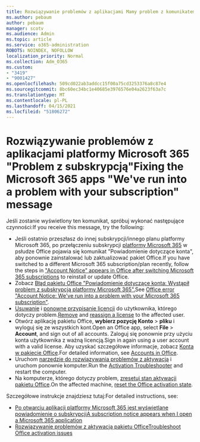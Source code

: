 ```yaml
---
title: Rozwiązywanie problemów z aplikacjami Mamy problem z komunikatem o subskrypcji
ms.author: pebaum
author: pebaum
manager: scotv
ms.audience: Admin
ms.topic: article
ms.service: o365-administration
ROBOTS: NOINDEX, NOFOLLOW
localization_priority: Normal
ms.collection: Adm_O365
ms.custom:
- "3419"
- "9001427"
ms.openlocfilehash: 509cd022ab3addcc15f00a75cd3253376a8c87e4
ms.sourcegitcommit: 8bc60ec34bc1e40685e3976576e04a2623f63a7c
ms.translationtype: MT
ms.contentlocale: pl-PL
ms.lasthandoff: 04/15/2021
ms.locfileid: "51806272"
---
```

# <a name="fixing-the-microsoft-365-apps-weve-run-into-a-problem-with-your-subscription-message"></a><span data-ttu-id="00629-102">Rozwiązywanie problemów z aplikacjami platformy Microsoft 365 "Problem z subskrypcją"</span><span class="sxs-lookup"><span data-stu-id="00629-102">Fixing the Microsoft 365 apps "We've run into a problem with your subscription" message</span></span>

<span data-ttu-id="00629-103">Jeśli zostanie wyświetlony ten komunikat, spróbuj wykonać następujące czynności:</span><span class="sxs-lookup"><span data-stu-id="00629-103">If you receive this message, try the following:</span></span>

- <span data-ttu-id="00629-104">Jeśli ostatnio przeszłasz do innej subskrypcji/innego planu platformy Microsoft 365, po przełączeniu subskrypcji [platformy Microsoft 365](https://support.office.com/article/account-notice-appears-in-office-after-switching-office-365-plans-857dc33a-1efc-4ce7-ac3f-ef616314e27d) w psłudze Office pojawia się komunikat "Powiadomienie dotyczące konta", aby ponownie zainstalować lub zaktualizować pakiet Office.</span><span class="sxs-lookup"><span data-stu-id="00629-104">If you have switched to a different Microsoft 365 subscription/plan recently, follow the steps in ["Account Notice" appears in Office after switching Microsoft 365 subscriptions](https://support.office.com/article/account-notice-appears-in-office-after-switching-office-365-plans-857dc33a-1efc-4ce7-ac3f-ef616314e27d) to reinstall or update Office.</span></span>
- <span data-ttu-id="00629-105">Zobacz [Błąd pakietu Office "Powiadomienie dotyczące konta: Wystąpił problem z subskrypcją platformy Microsoft 365".](https://support.office.com/article/office-error-account-notice-we-ve-run-into-a-problem-with-your-office-365-subscription-17f71ecb-f53c-4f3d-ae18-7230ca1594c1)</span><span class="sxs-lookup"><span data-stu-id="00629-105">See [Office error "Account Notice: We've run into a problem with your Microsoft 365 subscription"](https://support.office.com/article/office-error-account-notice-we-ve-run-into-a-problem-with-your-office-365-subscription-17f71ecb-f53c-4f3d-ae18-7230ca1594c1).</span></span> 
- <span data-ttu-id="00629-106">[Usuwanie](https://docs.microsoft.com/microsoft-365/admin/manage/remove-licenses-from-users) i [ponowne przypisanie licencji](https://docs.microsoft.com/microsoft-365/admin/manage/assign-licenses-to-users) do użytkownika, którego dotyczy problem.</span><span class="sxs-lookup"><span data-stu-id="00629-106">[Remove](https://docs.microsoft.com/microsoft-365/admin/manage/remove-licenses-from-users) and [reassign a license](https://docs.microsoft.com/microsoft-365/admin/manage/assign-licenses-to-users) to the affected user.</span></span>
- <span data-ttu-id="00629-107">Otwórz aplikację pakietu Office, **wybierz pozycję Konto**  >  **pliku** i wyloguj się ze wszystkich kont.</span><span class="sxs-lookup"><span data-stu-id="00629-107">Open an Office app, select **File** > **Account**, and sign out of all accounts.</span></span> <span data-ttu-id="00629-108">Zaloguj się ponownie przy użyciu konta użytkownika z ważną licencją.</span><span class="sxs-lookup"><span data-stu-id="00629-108">Sign in again using a user account with a valid license.</span></span> <span data-ttu-id="00629-109">Aby uzyskać szczegółowe informacje, zobacz [Konta w pakiecie Office](https://support.office.com/article/628ea040-f265-49de-b986-be09c3ebf8a9).</span><span class="sxs-lookup"><span data-stu-id="00629-109">For detailed information, see [Accounts in Office](https://support.office.com/article/628ea040-f265-49de-b986-be09c3ebf8a9).</span></span>
- <span data-ttu-id="00629-110">Uruchom [narzędzie do rozwiązywania problemów z aktywacją](https://aka.ms/SARA-OfficeActivation-Alchemy) i uruchom ponownie komputer.</span><span class="sxs-lookup"><span data-stu-id="00629-110">Run the [Activation Troubleshooter](https://aka.ms/SARA-OfficeActivation-Alchemy) and restart the computer.</span></span>
- <span data-ttu-id="00629-111">Na komputerze, którego dotyczy problem, [zresetuj stan aktywacji pakietu Office](https://docs.microsoft.com/office365/troubleshoot/activation/reset-office-365-proplus-activation-state).</span><span class="sxs-lookup"><span data-stu-id="00629-111">On the affected machine, [reset the Office activation state](https://docs.microsoft.com/office365/troubleshoot/activation/reset-office-365-proplus-activation-state).</span></span>

<span data-ttu-id="00629-112">Szczegółowe instrukcje znajdziesz tutaj:</span><span class="sxs-lookup"><span data-stu-id="00629-112">For detailed instructions, see:</span></span>
- [<span data-ttu-id="00629-113">Po otwarciu aplikacji platformy Microsoft 365 jest wyświetlane powiadomienie o subskrypcji</span><span class="sxs-lookup"><span data-stu-id="00629-113">A subscription notice appears when I open a Microsoft 365 application</span></span>](https://support.office.com/article/4cabe32c-f594-4c0e-9191-3d3ade10cceb)
- [<span data-ttu-id="00629-114">Rozwiązywanie problemów z aktywacją pakietu Office</span><span class="sxs-lookup"><span data-stu-id="00629-114">Troubleshoot Office activation issues</span></span>](https://support.office.com/article/0d23d3c0-c19c-4b2f-9845-5344fedc4380)
